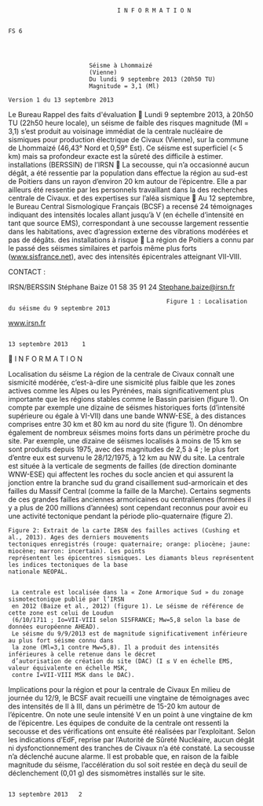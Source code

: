                                   I N F O R M A T I O N

                                                                                                                  FS 6




                           Séisme à Lhommaizé
                           (Vienne)
                           Du lundi 9 septembre 2013 (20h50 TU)
                           Magnitude = 3,1 (Ml)
                                                                                  Version 1 du 13 septembre 2013


 Le Bureau                 Rappel des faits
 d'évaluation             Lundi 9 septembre 2013, à 20h50 TU (22h50 heure locale), un séisme de faible
 des risques              magnitude (Ml = 3,1) s’est produit au voisinage immédiat de la centrale nucléaire de
 sismiques pour           production électrique de Civaux (Vienne), sur la commune de Lhommaizé (46,43°
                          Nord et 0,59° Est). Ce séisme est superficiel (< 5 km) mais sa profondeur exacte est
 la sûreté des
                          difficile à estimer.
 installations
 (BERSSIN) de l’IRSN      La secousse, qui n’a occasionné aucun dégât, a été ressentie par la population dans
 effectue                 la région au sud-est de Poitiers dans un rayon d’environ 20 km autour de
                          l’épicentre. Elle a par ailleurs été ressentie par les personnels travaillant dans la
 des recherches           centrale de Civaux.
 et des expertises
 sur l’aléa sismique      Au 12 septembre, le Bureau Central Sismologique Français (BCSF) a recensé 24
                          témoignages indiquant des intensités locales allant jusqu’à V (en échelle d’intensité
 en tant que source       EMS), correspondant à une secousse largement ressentie dans les habitations, avec
 d’agression externe      des vibrations modérées et pas de dégâts.
 des installations
 à risque
                          La région de Poitiers a connu par le passé des séismes similaires et parfois même
                          plus forts (www.sisfrance.net), avec des intensités épicentrales atteignant VII-VIII.




CONTACT :

IRSN/BERSSIN
Stéphane Baize
01 58 35 91 24
Stephane.baize@irsn.fr




                                                 Figure 1 : Localisation du séisme du 9 septembre 2013
 www.irsn.fr

                                                                                                13 septembre 2013    1
                                    I N F O R M A T I O N

Localisation du séisme
     La région de la centrale de Civaux connaît une sismicité modérée, c’est-à-dire une sismicité plus
     faible que les zones actives comme les Alpes ou les Pyrénées, mais significativement plus importante
     que les régions stables comme le Bassin parisien (figure 1).
     On compte par exemple une dizaine de séismes historiques forts (d’intensité supérieure ou égale à
     VI-VII) dans une bande WNW-ESE, à des distances comprises entre 30 km et 80 km au nord du site
     (figure 1). On dénombre également de nombreux séismes moins forts dans un périmètre proche du
     site. Par exemple, une dizaine de séismes localisés à moins de 15 km se sont produits depuis 1975,
     avec des magnitudes de 2,5 à 4 ; le plus fort d’entre eux est survenu le 28/12/1975, à 12 km au NW
     du site.
     La centrale est située à la verticale de segments de failles (de direction dominante WNW-ESE) qui
     affectent les roches du socle ancien et qui assurent la jonction entre la branche sud du grand
     cisaillement sud-armoricain et des failles du Massif Central (comme la faille de la Marche). Certains
     segments de ces grandes failles anciennes armoricaines ou centraliennes (formées il y a plus de 200
     millions d’années) sont cependant reconnus pour avoir eu une activité tectonique pendant la période
     plio-quaternaire (figure 2).




    Figure 2: Extrait de la carte IRSN des failles actives (Cushing et al., 2013). Ages des derniers mouvements
    tectoniques enregistrés (rouge: quaternaire; orange: pliocène; jaune: miocène; marron: incertain). Les points
    représentent les épicentres sismiques. Les diamants bleus représentent les indices tectoniques de la base
    nationale NEOPAL.


     La centrale est localisée dans la « Zone Armorique Sud » du zonage sismotectonique publié par l’IRSN
     en 2012 (Baize et al., 2012) (figure 1). Le séisme de référence de cette zone est celui de Loudun
     (6/10/1711 ; Io=VII-VIII selon SISFRANCE; Mw=5,8 selon la base de données européenne AHEAD).
     Le séisme du 9/9/2013 est de magnitude significativement inférieure au plus fort séisme connu dans
     la zone (Ml=3,1 contre Mw=5,8). Il a produit des intensités inférieures à celle retenue dans le décret
     d’autorisation de création du site (DAC) (I ≤ V en échelle EMS, valeur équivalente en échelle MSK,
     contre I=VII-VIII MSK dans le DAC).


Implications pour la région et pour la centrale de Civaux
     En milieu de journée du 12/9, le BCSF avait recueilli une vingtaine de témoignages avec des intensités de
     II à III, dans un périmètre de 15-20 km autour de l’épicentre. On note une seule intensité V en un point à
     une vingtaine de km de l’épicentre.
     Les équipes de conduite de la centrale ont ressenti la secousse et des vérifications ont ensuite été
     réalisées par l’exploitant. Selon les indications d’EdF, reprise par l’Autorité de Sûreté Nucléaire, aucun
     dégât ni dysfonctionnement des tranches de Civaux n’a été constaté.
     La secousse n’a déclenché aucune alarme. Il est probable que, en raison de la faible magnitude du
     séisme, l’accélération du sol soit restée en deçà du seuil de déclenchement (0,01 g) des sismomètres
     installés sur le site.


                                                                                                     13 septembre 2013   2

